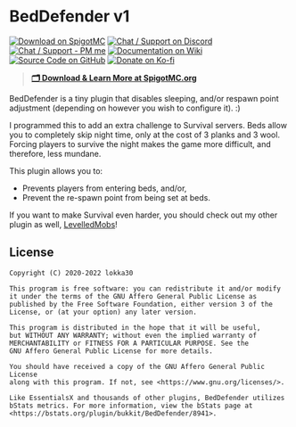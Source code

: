 # BedDefender v1

[![Download on SpigotMC](https://img.shields.io/badge/Download-on%20SpigotMC-teal?style=flat-square&logo=dropbox&logoColor=white)](https://www.spigotmc.org/resources/beddefender.84183/)
[![Chat / Support on Discord](https://img.shields.io/badge/Chat%20%2F%20Support-on%20Discord-teal?style=flat-square&logo=discord&logoColor=white)](https://discord.io/arcaneplugins)
[![Chat / Support - PM me](https://img.shields.io/badge/Chat%20%2F%20Support-PM%20me-teal?style=flat-square&logo=googlemessages)](https://www.spigotmc.org/conversations/add?to=lokka30)
[![Documentation on Wiki](https://img.shields.io/badge/Documentation-on%20Wiki-teal?style=flat-square&logo=wikipedia)](https://github.com/lokka30/BedDefender/wiki)
[![Source Code on GitHub](https://img.shields.io/badge/Source%20Code-on%20GitHub-teal?style=flat-square&logo=github)](https://github.com/lokka30/BedDefender/)
[![Donate on Ko-fi](https://img.shields.io/badge/donate-on%20Ko--fi-teal?style=flat-square&logo=kofi&logoColor=white)](https://ko-fi.com/lokka30)

> **[🗂 Download & Learn More at SpigotMC.org](https://www.spigotmc.org/resources/beddefender.84183/)**

BedDefender is a tiny plugin that disables sleeping, and/or respawn point adjustment
(depending on however you wish to configure it). :)

I programmed this to add an extra challenge to Survival servers.
Beds allow you to completely skip night time, only at the cost of
3 planks and 3 wool. Forcing players to survive the night makes the game
more difficult, and therefore, less mundane.

This plugin allows you to:

- Prevents players from entering beds, and/or,
- Prevent the re-spawn point from being set at beds.


If you want to make Survival even harder, you should check out my other
plugin as well,
[LevelledMobs](https://www.spigotmc.org/resources/levelledmobs.74304/)!

## License
    Copyright (C) 2020-2022 lokka30
    
    This program is free software: you can redistribute it and/or modify
    it under the terms of the GNU Affero General Public License as
    published by the Free Software Foundation, either version 3 of the
    License, or (at your option) any later version.
    
    This program is distributed in the hope that it will be useful,
    but WITHOUT ANY WARRANTY; without even the implied warranty of
    MERCHANTABILITY or FITNESS FOR A PARTICULAR PURPOSE. See the
    GNU Affero General Public License for more details.
    
    You should have received a copy of the GNU Affero General Public License
    along with this program. If not, see <https://www.gnu.org/licenses/>.
    
    Like EssentialsX and thousands of other plugins, BedDefender utilizes
    bStats metrics. For more information, view the bStats page at
    <https://bstats.org/plugin/bukkit/BedDefender/8941>.